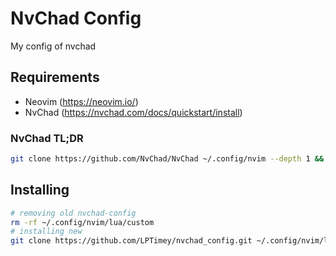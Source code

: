 # NvChad Config

My config of nvchad

## Requirements

- Neovim (<https://neovim.io/>)
- NvChad (<https://nvchad.com/docs/quickstart/install>)

### NvChad TL;DR

```bash
git clone https://github.com/NvChad/NvChad ~/.config/nvim --depth 1 && nvim
```

## Installing

```bash
# removing old nvchad-config
rm -rf ~/.config/nvim/lua/custom
# installing new
git clone https://github.com/LPTimey/nvchad_config.git ~/.config/nvim/lua/custom
```

